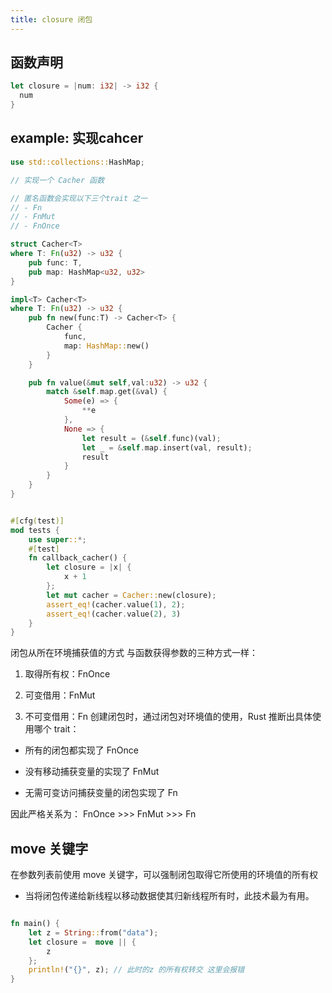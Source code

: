 ```yaml
---
title: closure 闭包
---
```




## 函数声明

```rust
let closure = |num: i32| -> i32 {
  num
}
```

## example: 实现cahcer

```rust
use std::collections::HashMap;

// 实现一个 Cacher 函数

// 匿名函数会实现以下三个trait 之一
// - Fn
// - FnMut
// - FnOnce

struct Cacher<T>
where T: Fn(u32) -> u32 {
    pub func: T,
    pub map: HashMap<u32, u32>
}

impl<T> Cacher<T>
where T: Fn(u32) -> u32 {
    pub fn new(func:T) -> Cacher<T> {
        Cacher {
            func,
            map: HashMap::new()
        }
    }

    pub fn value(&mut self,val:u32) -> u32 {
        match &self.map.get(&val) {
            Some(e) => {
                **e
            },
            None => {
                let result = (&self.func)(val);
                let _ = &self.map.insert(val, result);
                result
            }
        }
    }
}


#[cfg(test)]
mod tests {
    use super::*;
    #[test]
    fn callback_cacher() {
        let closure = |x| {
            x + 1
        };
        let mut cacher = Cacher::new(closure);
        assert_eq!(cacher.value(1), 2);
        assert_eq!(cacher.value(2), 3)
    }
}
```

闭包从所在环境捕获值的方式
与函数获得参数的三种方式一样：
1. 取得所有权：FnOnce

2. 可变借用：FnMut

3. 不可变借用：Fn
  创建闭包时，通过闭包对环境值的使用，Rust 推断出具体使用哪个 trait：

  - 所有的闭包都实现了 FnOnce

  - 没有移动捕获变量的实现了 FnMut
  - 无需可变访问捕获变量的闭包实现了 Fn

  因此严格关系为： FnOnce >>> FnMut >>> Fn

## move 关键字

在参数列表前使用 move 关键字，可以强制闭包取得它所使用的环境值的所有权

- 当将闭包传递给新线程以移动数据使其归新线程所有时，此技术最为有用。

```rust

fn main() {
    let z = String::from("data"); 
    let closure =  move || {
        z
    };
    println!("{}", z); // 此时的z 的所有权转交 这里会报错
}

```

